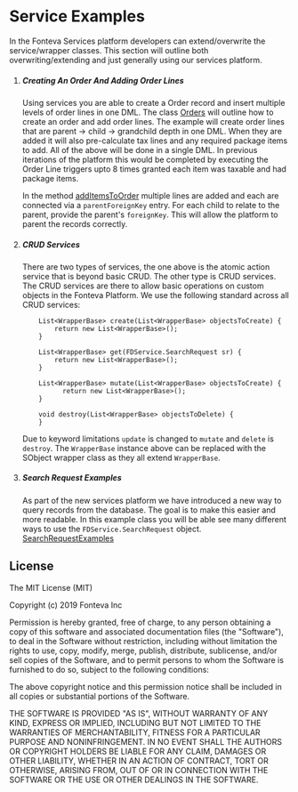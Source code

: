 # Service Examples

In the Fonteva Services platform developers can extend/overwrite the service/wrapper classes. This section will outline both
overwriting/extending and just generally using our services platform.

1. ##### Creating An Order And Adding Order Lines
    Using services you are able to create a Order record and insert multiple levels of order lines in one DML. The class
    [Orders](ServiceExamples/main/default/classes/Orders.cls) will outline how to create an order and add order lines. 
    The example will create order lines that are parent -> child -> grandchild depth in one DML. When they are added
    it will also pre-calculate tax lines and any required package items to add. All of the above will be done in a single
    DML. In previous iterations of the platform this would be completed by executing the Order Line triggers upto 8 times 
    granted each item was taxable and had package items.
    
    In the method [addItemsToOrder](https://github.com/Fonteva/FDService-Examples/blob/master/ServiceExamples/main/default/classes/Orders.cls#L67)
    multiple lines are added and each are connected via a `parentForeignKey` entry. For each child to relate to the parent, provide the 
    parent's `foreignKey`. This will allow the platform to parent the records correctly.
2. ##### CRUD Services
    There are two types of services, the one above is the atomic action service that is beyond basic CRUD. The other type
    is CRUD services. The CRUD services are there to allow basic operations on custom objects in the Fonteva Platform.
    We use the following standard across all CRUD services:
    ```apex
        List<WrapperBase> create(List<WrapperBase> objectsToCreate) {
            return new List<WrapperBase>();
        }
     
        List<WrapperBase> get(FDService.SearchRequest sr) {
            return new List<WrapperBase>();
        }
     
        List<WrapperBase> mutate(List<WrapperBase> objectsToCreate) {
              return new List<WrapperBase>();
        }
     
        void destroy(List<WrapperBase> objectsToDelete) {
        }
    
    ```
    Due to keyword limitations `update` is changed to `mutate` and `delete` is `destroy`. The `WrapperBase` instance 
    above can be replaced with the SObject wrapper class as they all extend `WrapperBase`. 
3. ##### Search Request Examples
    As part of the new services platform we have introduced a new way to query records from the database. The goal is to make
    this easier and more readable. In this example class you will be able see many different ways to use the `FDService.SearchRequest`
    object. [SearchRequestExamples](ServiceExamples/main/default/classes/SearchRequestExamples.cls)

## License
 
The MIT License (MIT)

Copyright (c) 2019 Fonteva Inc

Permission is hereby granted, free of charge, to any person obtaining a copy of this software and associated documentation files (the "Software"), to deal in the Software without restriction, including without limitation the rights to use, copy, modify, merge, publish, distribute, sublicense, and/or sell copies of the Software, and to permit persons to whom the Software is furnished to do so, subject to the following conditions:

The above copyright notice and this permission notice shall be included in all copies or substantial portions of the Software.

THE SOFTWARE IS PROVIDED "AS IS", WITHOUT WARRANTY OF ANY KIND, EXPRESS OR IMPLIED, INCLUDING BUT NOT LIMITED TO THE WARRANTIES OF MERCHANTABILITY, FITNESS FOR A PARTICULAR PURPOSE AND NONINFRINGEMENT. IN NO EVENT SHALL THE AUTHORS OR COPYRIGHT HOLDERS BE LIABLE FOR ANY CLAIM, DAMAGES OR OTHER LIABILITY, WHETHER IN AN ACTION OF CONTRACT, TORT OR OTHERWISE, ARISING FROM, OUT OF OR IN CONNECTION WITH THE SOFTWARE OR THE USE OR OTHER DEALINGS IN THE SOFTWARE.
